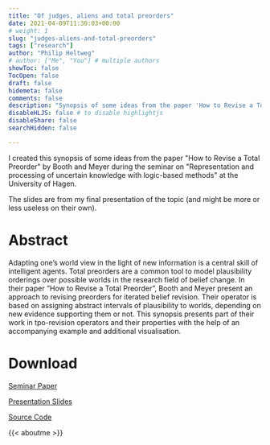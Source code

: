 ```yaml
---
title: "Of judges, aliens and total preorders"
date: 2021-04-09T11:30:03+00:00
# weight: 1
slug: "judges-aliens-and-total-preorders"
tags: ["research"]
author: "Philip Heltweg"
# author: ["Me", "You"] # multiple authors
showToc: false
TocOpen: false
draft: false
hidemeta: false
comments: false
description: "Synopsis of some ideas from the paper 'How to Revise a Total Preorder' by Booth and Meyer"
disableHLJS: false # to disable highlightjs
disableShare: false
searchHidden: false

---
```


I created this synopsis of some ideas from the paper "How to Revise a Total Preorder" by Booth and Meyer during the seminar on "Representation and processing of uncertain knowledge with logic-based methods" at the University of Hagen.

The slides are from my final presentation of the topic (and might be more or less useless on their own).

# Abstract
Adapting one’s world view in the light of new information is a central skill of intelligent agents. Total preorders are a common tool to model plausibility orderings over possible worlds in the research field of belief change. In their paper ”How to Revise a Total Preorder”, Booth and Meyer present an approach to revising preorders for iterated belief revision. Their operator is based on assigning abstract intervals of plausibility to worlds, depending on new evidence supporting them or not.
This synopsis presents part of their work in tpo-revision operators and their properties with the help of an accompanying example and additional visualisation.

# Download
[Seminar Paper](/files/of-judges-aliens-and-total-preorders.pdf)

[Presentation Slides](/files/of-judges-aliens-and-total-preorders_presentation.pdf)

[Source Code](https://github.com/rhazn/master-seminar)

{{< aboutme >}}